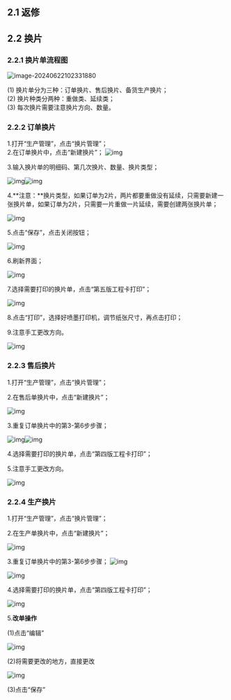 ## 2.1 返修

## 2.2 换片
### 2.2.1 换片单流程图

![image-20240622102331880](../images/image-20240622102331880.png)

(1) 换片单分为三种：订单换片、售后换片、备货生产换片；<br>
(2) 换片种类分两种：重做类、延续类；<br>
(3) 每次换片需要注意换片方向、数量。<br>
### 2.2.2 订单换片
1.打开“生产管理”，点击“换片管理”；<br>
2.在订单换片中，点击“新建换片”；
![img](../images/wps1-1719023103529.jpg) 

3.输入换片单的明细码、第几次换片、数量、换片类型；

![img](../images/wps2-1719023103534.jpg)![img](../images/wps3-1719023103535.jpg) 

4.**注意：**换片类型，如果订单为2片，两片都要重做没有延续，只需要新建一张换片单，如果订单为2片，只需要一片重做一片延续，需要创建两张换片单；

![img](../images/wps4-1719023103536.jpg) 

5.点击“保存”，点击关闭按钮；

![img](../images/wps5-1719023103536.jpg) 

6.刷新界面；

![img](../images/wps6-1719023103537.jpg) 

7.选择需要打印的换片单，点击“第五版工程卡打印”；

![img](../images/wps7-1719023103537.jpg) 

8.点击“打印”，选择好喷墨打印机，调节纸张尺寸，再点击打印；

9.注意手工更改方向。

![img](../images/wps8-1719023103538.jpg) 

### 2.2.3 售后换片

1.打开“生产管理”，点击“换片管理”；

2.在售后单换片中，点击“新建换片”；

![img](../images/wps9-1719023263280.jpg) 

3.重复订单换片中的第3-第6步步骤；

![img](../images/wps10-1719023263281.jpg)![img](../images/wps11-1719023263282.jpg) 

4.选择需要打印的换片单，点击“第四版工程卡打印”；

5.注意手工更改方向。

![img](../images/wps12-1719023263282.jpg)

### 2.2.4 生产换片

1.打开“生产管理”，点击“换片管理”；

2.在生产单换片中，点击“新建换片”；

![img](../images/wps13-1719023322808.jpg) 

3.重复订单换片中的第3-第6步步骤；
![img](../images/wps14-1719023322809.jpg)

![img](../images/wps15-1719023322809.jpg) 

4.选择需要打印的换片单，点击“第四版工程卡打印”；

![img](../images/wps16-1719023322809.jpg) 

5.**改单操作**

(1)点击“编辑”

![img](../images/wps17-1719023322810.jpg) 

(2)将需要更改的地方，直接更改

![img](../images/wps18-1719023322810.jpg) 

(3)点击“保存”